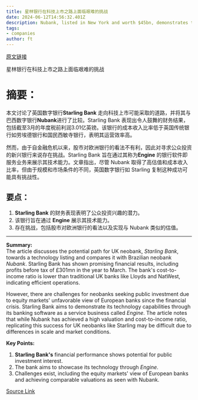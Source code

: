 ```yaml
---
title: 星林银行在科技上市之路上面临艰难的挑战
date: 2024-06-12T14:56:32.401Z
description: Nubank, listed in New York and worth $45bn, demonstrates the potential power of technology on overhead
tags: 
- companies
author: ft
---
```


[原文链接](https://ft.com/content/cd3ce328-5490-4926-9d0f-d72892963f62)

星林银行在科技上市之路上面临艰难的挑战

# 摘要：
本文讨论了英国数字银行**Starling Bank** 走向科技上市可能采取的道路，并将其与巴西数字银行**Nubank**进行了比较。Starling Bank 表现出令人鼓舞的财务结果，包括截至3月的年度税前利润3.01亿英镑。该银行的成本收入比率低于英国传统银行如劳埃德银行和国民西敏寺银行，表明其运营效率高。

然而，由于自金融危机以来，股市对欧洲银行的看法不有利，因此对寻求公众投资的新兴银行来说存在挑战。Starling Bank 旨在通过其称为**Engine** 的银行软件即服务业务来展示其技术能力。文章指出，尽管 Nubank 取得了高估值和成本收入比率，但由于规模和市场条件的不同，英国数字银行如 Starling 复制这种成功可能具有挑战性。

## 要点：

1. **Starling Bank** 的财务表现表明了公众投资兴趣的潜力。
2. 该银行旨在通过 **Engine** 展示其技术能力。
3. 存在挑战，包括股市对欧洲银行的看法以及实现与 Nubank 类似的估值。

---

 **Summary:**  
The article discusses the potential path for UK neobank, *Starling Bank*, towards a technology listing and compares it with Brazilian neobank *Nubank*. Starling Bank has shown promising financial results, including profits before tax of £301mn in the year to March. The bank's cost-to-income ratio is lower than traditional UK banks like Lloyds and NatWest, indicating efficient operations.

However, there are challenges for neobanks seeking public investment due to equity markets' unfavorable view of European banks since the financial crisis. Starling Bank aims to demonstrate its technology capabilities through its banking software as a service business called *Engine*. The article notes that while Nubank has achieved a high valuation and cost-to-income ratio, replicating this success for UK neobanks like Starling may be difficult due to differences in scale and market conditions.

**Key Points:**  
1. **Starling Bank's** financial performance shows potential for public investment interest.
2. The bank aims to showcase its technology through *Engine*.
3. Challenges exist, including the equity markets' view of European banks and achieving comparable valuations as seen with Nubank.

[Source Link](https://ft.com/content/cd3ce328-5490-4926-9d0f-d72892963f62)

